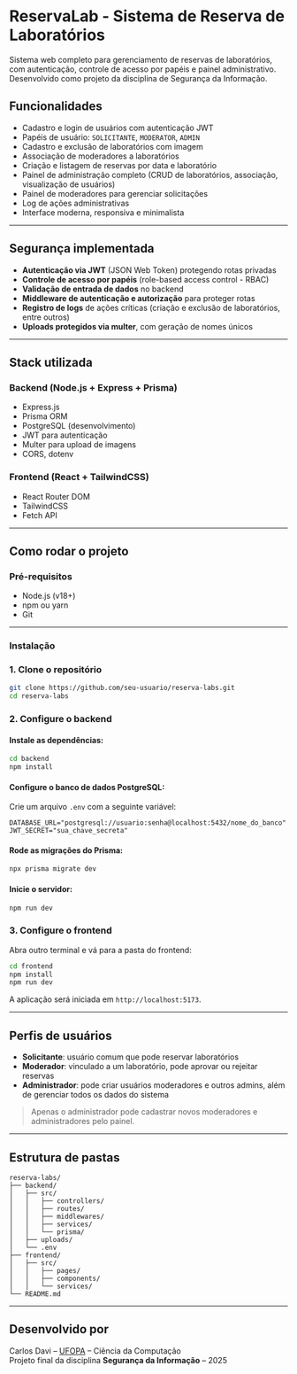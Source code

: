 # ReservaLab - Sistema de Reserva de Laboratórios

Sistema web completo para gerenciamento de reservas de laboratórios, com autenticação, controle de acesso por papéis e painel administrativo. Desenvolvido como projeto da disciplina de Segurança da Informação.

## Funcionalidades

- Cadastro e login de usuários com autenticação JWT
- Papéis de usuário: `SOLICITANTE`, `MODERATOR`, `ADMIN`
- Cadastro e exclusão de laboratórios com imagem
- Associação de moderadores a laboratórios
- Criação e listagem de reservas por data e laboratório
- Painel de administração completo (CRUD de laboratórios, associação, visualização de usuários)
- Painel de moderadores para gerenciar solicitações
- Log de ações administrativas
- Interface moderna, responsiva e minimalista

---

## Segurança implementada

- **Autenticação via JWT** (JSON Web Token) protegendo rotas privadas
- **Controle de acesso por papéis** (role-based access control - RBAC)
- **Validação de entrada de dados** no backend
- **Middleware de autenticação e autorização** para proteger rotas
- **Registro de logs** de ações críticas (criação e exclusão de laboratórios, entre outros)
- **Uploads protegidos via multer**, com geração de nomes únicos

---

## Stack utilizada

### Backend (Node.js + Express + Prisma)
- Express.js
- Prisma ORM
- PostgreSQL (desenvolvimento)
- JWT para autenticação
- Multer para upload de imagens
- CORS, dotenv

### Frontend (React + TailwindCSS)
- React Router DOM
- TailwindCSS
- Fetch API

---

## Como rodar o projeto

### Pré-requisitos

- Node.js (v18+)
- npm ou yarn
- Git

---

### Instalação

### 1. Clone o repositório

```bash
git clone https://github.com/seu-usuario/reserva-labs.git
cd reserva-labs
```

### 2. Configure o backend

#### Instale as dependências:

```bash
cd backend
npm install
```

#### Configure o banco de dados PostgreSQL:

Crie um arquivo `.env` com a seguinte variável:

```
DATABASE_URL="postgresql://usuario:senha@localhost:5432/nome_do_banco"
JWT_SECRET="sua_chave_secreta"
```

#### Rode as migrações do Prisma:

```bash
npx prisma migrate dev
```

#### Inicie o servidor:

```bash
npm run dev
```

### 3. Configure o frontend

Abra outro terminal e vá para a pasta do frontend:

```bash
cd frontend
npm install
npm run dev
```

A aplicação será iniciada em `http://localhost:5173`.

---

## Perfis de usuários

- **Solicitante**: usuário comum que pode reservar laboratórios
- **Moderador**: vinculado a um laboratório, pode aprovar ou rejeitar reservas
- **Administrador**: pode criar usuários moderadores e outros admins, além de gerenciar todos os dados do sistema

> Apenas o administrador pode cadastrar novos moderadores e administradores pelo painel.

---

## Estrutura de pastas

```
reserva-labs/
├── backend/
│   ├── src/
│   │   ├── controllers/
│   │   ├── routes/
│   │   ├── middlewares/
│   │   ├── services/
│   │   └── prisma/
│   ├── uploads/
│   └── .env
├── frontend/
│   ├── src/
│   │   ├── pages/
│   │   ├── components/
│   │   └── services/
└── README.md
```

---


## Desenvolvido por

Carlos Davi – [UFOPA](https://www.ufopa.edu.br) – Ciência da Computação  
Projeto final da disciplina **Segurança da Informação** – 2025
